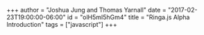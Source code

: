 +++
author = "Joshua Jung and Thomas Yarnall"
date = "2017-02-23T19:00:00-06:00"
id = "olH5mI5hGm4"
title = "Ringa.js Alpha Introduction"
tags = ["javascript"]
+++
